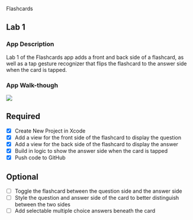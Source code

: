Flashcards

## Lab 1

### App Description
Lab 1 of the Flashcards app adds a front and back side of a flashcard, as well as a tap gesture recognizer that flips the flashcard to the answer side when the card is tapped.

### App Walk-though

![](https://imgur.com/sYEAcGz)

## Required
- [x] Create New Project in Xcode
- [x] Add a view for the front side of the flashcard to display the question
- [x] Add a view for the back side of the flashcard to display the answer
- [x] Build in logic to show the answer side when the card is tapped
- [x] Push code to GitHub
## Optional
- [ ] Toggle the flashcard between the question side and the answer side
- [ ] Style the question and answer side of the card to better distinguish between the two sides
- [ ] Add selectable multiple choice answers beneath the card